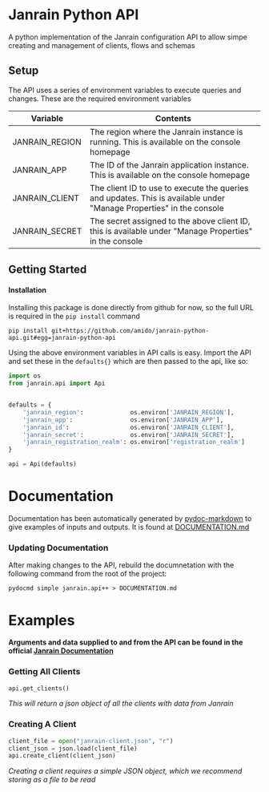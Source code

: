 # Janrain Python API

A python implementation of the Janrain configuration API to allow simpe creating and management of clients, flows and schemas

## Setup

The API uses a series of environment variables to execute queries and changes. These are the required environment variables

| Variable       | Contents                                                                                                             |
|---             |---                                                                                                                   |
| JANRAIN_REGION | The region where the Janrain instance is running. This is available on the console homepage                          |
| JANRAIN_APP    | The ID of the Janrain application instance. This is available on the console homepage                                |
| JANRAIN_CLIENT | The client ID to use to execute the queries and updates. This is available under "Manage Properties" in the console  |
| JANRAIN_SECRET | The secret assigned to the above client ID, this is available under "Manage Properties" in the console               |


## Getting Started

#### Installation

Installing this package is done directly from github for now, so the full URL is required in the `pip install` command

```
pip install git+https://github.com/amido/janrain-python-api.git#egg=janrain-python-api
```

Using the above environment variables in API calls is easy. Import the API and set these in the `defaults{}` which are then passed to the api, like so:

```python
import os
from janrain.api import Api


defaults = {
    'janrain_region':             os.environ['JANRAIN_REGION'],
    'janrain_app':                os.environ['JANRAIN_APP'],
    'janrain_id':                 os.environ['JANRAIN_CLIENT'],
    'janrain_secret':             os.environ['JANRAIN_SECRET'],
    'janrain_registration_realm': os.environ['registration_realm']
}

api = Api(defaults)
```

# Documentation

Documentation has been automatically generated by [pydoc-markdown](https://github.com/NiklasRosenstein/pydoc-markdown) to give examples of inputs and outputs. It is found at [DOCUMENTATION.md](DOCUMENTATION.md)

### Updating Documentation

After making changes to the API, rebuild the documnetation with the following command from the root of the project:

`pydocmd simple janrain.api++ > DOCUMENTATION.md`

# Examples

**Arguments and data supplied to and from the API can be found in the official [Janrain Documentation](https://docs.janrain.com/api/registration/config/#)**

### Getting All Clients

```python
api.get_clients()
```

_This will return a json object of all the clients with data from Janrain_

### Creating A Client

```python
client_file = open("janrain-client.json", "r")
client_json = json.load(client_file)
api.create_client(client_json)
```

_Creating a client requires a simple JSON object, which we recommend storing as a file to be read_